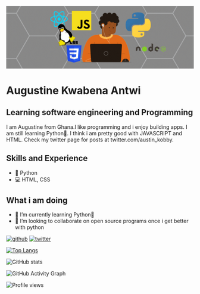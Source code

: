 ![Learning software engineering and Programming](https://github.com/AugustineKwabenaAntwi/augustinekwabenaantwi/blob/main/Untitled%20design.gif)
#  Augustine Kwabena Antwi
## Learning software engineering and Programming

I am Augustine from Ghana.I like programming and i enjoy building apps. I am still learning  Python🐍. I think i am pretty good with JAVASCRIPT and HTML. Check my twitter page for posts at twitter.com/austin_kobby.

## Skills and Experience
* 🐍 Python
* 💻 HTML, CSS

## What i am doing
- 🌱 I’m currently learning Python🐍 
- 👯 I’m looking to collaborate on open source programs once i get better with python 


[<img src='https://cdn.jsdelivr.net/npm/simple-icons@3.0.1/icons/github.svg' alt='github' height='40'>](https://github.com/augustinekwabenaantwi)  [<img src='https://cdn.jsdelivr.net/npm/simple-icons@3.0.1/icons/twitter.svg' alt='twitter' height='40'>](https://twitter.com/http://twitter.com/austin_kobby)  

[![Top Langs](https://github-readme-stats.vercel.app/api/top-langs/?username=augustinekwabenaantwi)](https://github.com/anuraghazra/github-readme-stats)

![GitHub stats](https://github-readme-stats.vercel.app/api?username=augustinekwabenaantwi&show_icons=true)  

![GitHub Activity Graph](https://activity-graph.herokuapp.com/graph?username=augustinekwabenaantwi)  


![Profile views](https://gpvc.arturio.dev/augustinekwabenaantwi)  







